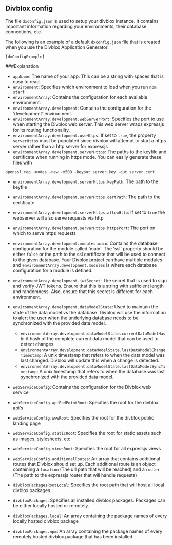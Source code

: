 ## Divblox config

The file `dxconfig.json` is used to setup your divblox instance. It contains
important information regarding your environments, their database connections, etc.

The following is an example of a default `dxconfig.json` file that is created
when you use the Divblox Application Generator.

```
[dxConfigExample]
```

###Explanation

- `appName`: The name of your app. This can be a string with spaces that is easy to read.
- `environment`: Specifies which environment to load when you run `npm start`
- `environmentArray`: Contains the configuration for each available environment.
- `environmentArray.development`: Contains the configuration for the 'development' environment.
- `environmentArray.development.webServerPort`: Specifies the port to use when starting the Divblox web server. This web 
server wraps expressjs for its routing functionality.
- `environmentArray.development.useHttps`: If set to `true`, the property `serverHttps` must be populated since divblox 
  will attempt to start a https server rather than a http server for expressjs
- `environmentArray.development.serverHttps`: The paths to the keyfile and certificate when running in https mode. 
  You can easily generate these files with

`openssl req -nodes -new -x509 -keyout server.key -out server.cert`

  - `environmentArray.development.serverHttps.keyPath`: The path to the keyfile
  - `environmentArray.development.serverHttps.certPath`: The path to the certificate
  - `environmentArray.development.serverHttps.allowHttp`: If set to `true` the webserver will also serve requests via http
  - `environmentArray.development.serverHttps.httpsPort`: The port on which to serve https requests
    

- `environmentArray.development.modules.main`: Contains the database configuration for the module called 'main'. The 'ssl' 
property should be either `false` or the path to the ssl certificate that will be used to connect to the given database.
  Your Divblox project can have multiple modules and `environmentArray.development.modules` is where each database 
  configuration for a module is defined.
  

- `environmentArray.development.jwtSecret`: The secret that is used to sign and verify JWT tokens. Ensure that
this is a string with sufficient length and randomness. Also, ensure that this secret is different for each environment.
  

- `environmentArray.development.dataModelState`: Used to maintain the state of the data model vs the database.
  Divblox will use the information to alert the user when the underlying database needs to be synchronized with
  the provided data model.
  - `environmentArray.development.dataModelState.currentDataModelHash`: A hash of the complete current data model that 
    can be used to detect changes 
  - `environmentArray.development.dataModelState.lastDataModelChangeTimestamp`: A unix timestamp that refers to when the
    data model was last changed. Divblox will update this when a change is detected.
  - `environmentArray.development.dataModelState.lastDataModelSyncTimestamp`: A unix timestamp that refers to when the
    database was last synchronized with the provided data model.
  

- `webServiceConfig`: Contains the configuration for the Divblox web service
- `webServiceConfig.apiEndPointRoot`: Specifies the root for the divblox api's
- `webServiceConfig.wwwRoot`: Specifies the root for the divblox public landing page
- `webServiceConfig.staticRoot`: Specifies the root for static assets such as images, stylesheets, etc
- `webServiceConfig.viewsRoot`: Specifies the root for all expressjs views
- `webServiceConfig.additionalRoutes`: An array that contains additional routes that Divblox should set up. Each additional
route is an object containing a `location` (The url path that will be reached) and a `router` (The path to the expressjs 
  router that will handle requests)
- `divbloxPackagesRootLocal`: Specifies the root path that will host all local divblox packages
- `divbloxPackages`: Specifies all installed divblox packages. Packages can be either locally hosted or remotely.
- `divbloxPackages.local`: An array containing the package names of every locally hosted divblox package
- `divbloxPackages.npm`: An array containing the package names of every remotely hosted divblox package that has been installed